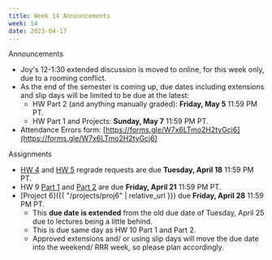 ```yaml
---
title: Week 14 Announcements
week: 14
date: 2023-04-17
---
```


Announcements
- Joy's 12-1:30 extended discussion is moved to online, for this week only, due to a rooming conflict.
- As the end of the semester is coming up, due dates including extensions and slip days will be limited to be due at the latest:
    - HW Part 2 (and anything manually graded): **Friday, May 5** 11:59 PM PT.
    - HW Part 1 and Projects: **Sunday, May 7** 11:59 PM PT.
- Attendance Errors form: [https://forms.gle/W7x6LTmo2H2tyGcj6](https://forms.gle/W7x6LTmo2H2tyGcj6)

Assignments
- [HW 4](https://www.gradescope.com/courses/483556/assignments/2677803) and [HW 5](https://www.gradescope.com/courses/483556/assignments/2703319) regrade requests are due **Tuesday, April 18** 11:59 PM PT.
- HW 9 [Part 1](https://www.gradescope.com/courses/483556/assignments/2816424) and [Part 2](https://www.gradescope.com/courses/483556/assignments/2816443) are due **Friday, April 21** 11:59 PM PT.
- [Project 6]({{ "/projects/proj6" | relative_url }}) due **Friday, April 28** 11:59 PM PT.
    - This **due date is extended** from the old due date of Tuesday, April 25 due to lectures being a little behind.
    - This is due same day as HW 10 Part 1 and Part 2.
    - Approved extensions and/ or using slip days will move the due date into the weekend/ RRR week, so please plan accordingly.